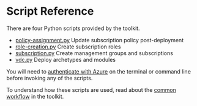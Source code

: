 # Script Reference

There are four Python scripts provided by the toolkit.

- [policy-assignment.py](script-policy-assignment.adoc) Update subscription policy post-deployment
- [role-creation.py](script-role-creation.adoc) Create subscription roles
- [subscription.py](script-subscription.adoc) Create management groups and subscriptions
- [vdc.py](script-vdc.adoc) Deploy archetypes and modules

You will need to [authenticate with Azure](script-auth.adoc) on the terminal or command line before invoking any of the scripts.

To understand how these scripts are used, read about the [common workflow](../understand/workflow.md) in the toolkit.